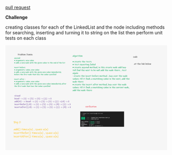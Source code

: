 [pull request](https://github.com/khalidsy90/data-structures-and-algorithm/pull/15)

**Challenge**

creating classes for each of the LinkedList and the node including methods for searching, inserting and turning it to string on the list then perform unit tests on each class

![](<./assets/Whiteboard%20(4).png>)
